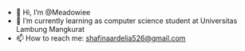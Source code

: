 - 👋 Hi, I’m @Meadowiee
- 🌱 I’m currently learning as computer science student at Universitas Lambung Mangkurat
- 📫 How to reach me: shafinaardelia526@gmail.com

<!---
Meadowiee/Meadowiee is a ✨ special ✨ repository because its `README.md` (this file) appears on your GitHub profile.
You can click the Preview link to take a look at your changes.
--->

